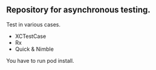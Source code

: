 ## Repository for asynchronous testing.
Test in various cases.
- XCTestCase
- Rx
- Quick & Nimble

You have to run pod install.
